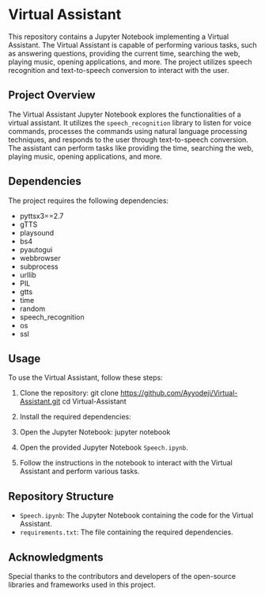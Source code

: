 # Virtual Assistant

This repository contains a Jupyter Notebook implementing a Virtual Assistant. The Virtual Assistant is capable of performing various tasks, such as answering questions, providing the current time, searching the web, playing music, opening applications, and more. The project utilizes speech recognition and text-to-speech conversion to interact with the user.

## Project Overview

The Virtual Assistant Jupyter Notebook explores the functionalities of a virtual assistant. It utilizes the `speech_recognition` library to listen for voice commands, processes the commands using natural language processing techniques, and responds to the user through text-to-speech conversion. The assistant can perform tasks like providing the time, searching the web, playing music, opening applications, and more.

## Dependencies

The project requires the following dependencies:

- pyttsx3==2.7
- gTTS
- playsound
- bs4
- pyautogui
- webbrowser
- subprocess
- urllib
- PIL
- gtts
- time
- random
- speech_recognition
- os
- ssl

## Usage

To use the Virtual Assistant, follow these steps:

1. Clone the repository:
   git clone https://github.com/Ayyodeji/Virtual-Assistant.git
   cd Virtual-Assistant


2. Install the required dependencies:

3. Open the Jupyter Notebook:
   jupyter notebook

4. Open the provided Jupyter Notebook `Speech.ipynb`.

5. Follow the instructions in the notebook to interact with the Virtual Assistant and perform various tasks.

## Repository Structure

- `Speech.ipynb`: The Jupyter Notebook containing the code for the Virtual Assistant.
- `requirements.txt`: The file containing the required dependencies.

## Acknowledgments

Special thanks to the contributors and developers of the open-source libraries and frameworks used in this project.


